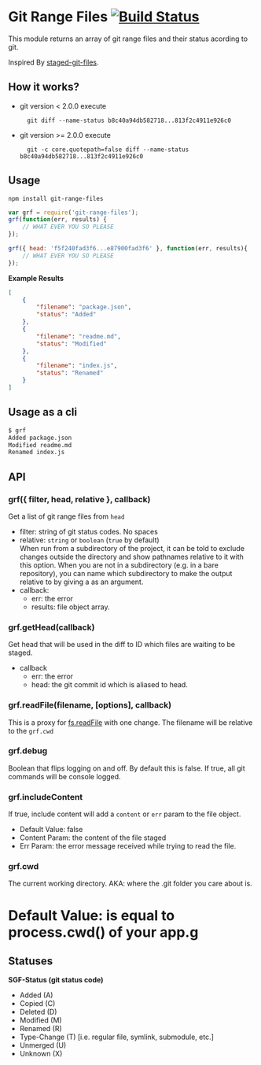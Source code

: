 # Git Range Files  [![Build Status](https://travis-ci.org/imcuttle/git-range-files.svg?branch=master)](https://travis-ci.org/imcuttle/git-range-files)

This module returns an array of git range files and their status acording to git.

Inspired By [staged-git-files](https://github.com/mcwhittemore/staged-git-files).

## How it works?

* git version < 2.0.0 execute

		git diff --name-status b8c40a94db582718...813f2c4911e926c0

* git version >= 2.0.0 execute

		git -c core.quotepath=false diff --name-status b8c40a94db582718...813f2c4911e926c0

## Usage

`npm install git-range-files`

```js
var grf = require('git-range-files');
grf(function(err, results) {
	// WHAT EVER YOU SO PLEASE
});

grf({ head: 'f5f240fad3f6...e87900fad3f6' }, function(err, results){
	// WHAT EVER YOU SO PLEASE
});
```

**Example Results**

```json
[
	{
		"filename": "package.json",
		"status": "Added"
	},
	{
		"filename": "readme.md",
		"status": "Modified"
	},
	{
		"filename": "index.js",
		"status": "Renamed"
	}
]
```

## Usage as a cli

```sh
$ grf
Added package.json
Modified readme.md
Renamed index.js
```

## API

### grf({ filter, head, relative }, callback)

Get a list of git range files from `head`

* filter: string of git status codes. No spaces
* relative: `string` or `boolean` (`true` by default)  
  When run from a subdirectory of the project, it can be told to exclude changes outside the directory and
  show pathnames relative to it with this option. When you are not in a subdirectory (e.g. in a bare
  repository), you can name which subdirectory to make the output relative to by giving a <path> as an
  argument.
* callback:
	* err: the error
	* results: file object array.

### grf.getHead(callback)

Get head that will be used in the diff to ID which files are waiting to be staged.

* callback
	* err: the error
	* head: the git commit id which is aliased to head.

### grf.readFile(filename, [options], callback)

This is a proxy for [fs.readFile](http://nodejs.org/api/fs.html#fs_fs_readfile_filename_options_callback) with one change. The filename will be relative to the `grf.cwd`

### grf.debug

Boolean that flips logging on and off. By default this is false. If true, all git commands will be console logged.

### grf.includeContent

If true, include content will add a `content` or `err` param to the file object.

* Default Value: false
* Content Param: the content of the file staged
* Err Param: the error message received while trying to read the file.

### grf.cwd

The current working directory. AKA: where the .git folder you care about is.

# Default Value: is equal to process.cwd() of your app.g

## Statuses

**SGF-Status (git status code)**

* Added (A)
* Copied (C)
* Deleted (D)
* Modified (M)
* Renamed (R)
* Type-Change (T) [i.e. regular file, symlink, submodule, etc.]
* Unmerged (U)
* Unknown (X)
